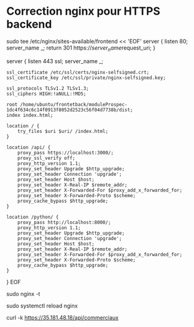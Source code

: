 # Correction nginx pour HTTPS backend

sudo tee /etc/nginx/sites-available/frontend << 'EOF'
server {
    listen 80;
    server_name _;
    return 301 https://$server_name$request_uri;
}

server {
    listen 443 ssl;
    server_name _;
    
    ssl_certificate /etc/ssl/certs/nginx-selfsigned.crt;
    ssl_certificate_key /etc/ssl/private/nginx-selfsigned.key;
    
    ssl_protocols TLSv1.2 TLSv1.3;
    ssl_ciphers HIGH:!aNULL:!MD5;
    
    root /home/ubuntu/frontetback/moduleProspec-1dc4f634c6c14f0913f8052d2523c56f04d7738b/dist;
    index index.html;

    location / {
        try_files $uri $uri/ /index.html;
    }

    location /api/ {
        proxy_pass https://localhost:3000/;
        proxy_ssl_verify off;
        proxy_http_version 1.1;
        proxy_set_header Upgrade $http_upgrade;
        proxy_set_header Connection 'upgrade';
        proxy_set_header Host $host;
        proxy_set_header X-Real-IP $remote_addr;
        proxy_set_header X-Forwarded-For $proxy_add_x_forwarded_for;
        proxy_set_header X-Forwarded-Proto $scheme;
        proxy_cache_bypass $http_upgrade;
    }

    location /python/ {
        proxy_pass http://localhost:8000/;
        proxy_http_version 1.1;
        proxy_set_header Upgrade $http_upgrade;
        proxy_set_header Connection 'upgrade';
        proxy_set_header Host $host;
        proxy_set_header X-Real-IP $remote_addr;
        proxy_set_header X-Forwarded-For $proxy_add_x_forwarded_for;
        proxy_set_header X-Forwarded-Proto $scheme;
        proxy_cache_bypass $http_upgrade;
    }
}
EOF

sudo nginx -t

sudo systemctl reload nginx

curl -k https://35.181.48.18/api/commerciaux